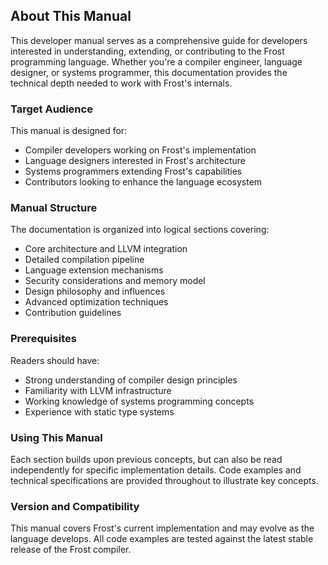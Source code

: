## About This Manual

This developer manual serves as a comprehensive guide for developers interested
in understanding, extending, or contributing to the Frost programming language.
Whether you're a compiler engineer, language designer, or systems programmer,
this documentation provides the technical depth needed to work with Frost's
internals.

### Target Audience

This manual is designed for:

- Compiler developers working on Frost's implementation
- Language designers interested in Frost's architecture
- Systems programmers extending Frost's capabilities
- Contributors looking to enhance the language ecosystem

### Manual Structure

The documentation is organized into logical sections covering:

- Core architecture and LLVM integration
- Detailed compilation pipeline
- Language extension mechanisms
- Security considerations and memory model
- Design philosophy and influences
- Advanced optimization techniques
- Contribution guidelines

### Prerequisites

Readers should have:

- Strong understanding of compiler design principles
- Familiarity with LLVM infrastructure
- Working knowledge of systems programming concepts
- Experience with static type systems

### Using This Manual

Each section builds upon previous concepts, but can also be read independently
for specific implementation details. Code examples and technical specifications
are provided throughout to illustrate key concepts.

### Version and Compatibility

This manual covers Frost's current implementation and may evolve as the language
develops. All code examples are tested against the latest stable release of the
Frost compiler.
